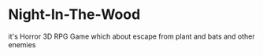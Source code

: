 # Night-In-The-Wood
it's Horror 3D RPG Game which about escape from plant and bats and other enemies 
